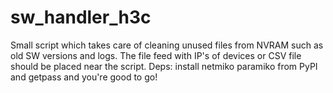 # sw_handler_h3c
Small script which takes care of cleaning unused files from NVRAM such as old SW versions and logs.
The file feed with IP's of devices or CSV file should be placed near the script.
Deps:
install netmiko paramiko from PyPI and getpass and you're good to go!
